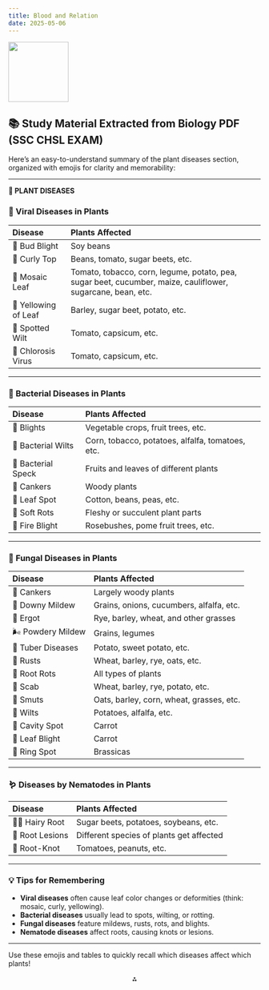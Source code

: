 ```yaml
---
title: Blood and Relation
date: 2025-05-06
---
```


<img src="https://r2cdn.perplexity.ai/pplx-full-logo-primary-dark%402x.png" class="logo" width="120"/>

## 📚 Study Material Extracted from Biology PDF (SSC CHSL EXAM)

Here’s an easy-to-understand summary of the plant diseases section, organized with emojis for clarity and memorability:

---

**🌱 PLANT DISEASES**

### 🦠 Viral Diseases in Plants

| Disease | Plants Affected |
| :-- | :-- |
| 🌼 Bud Blight | Soy beans |
| 🍃 Curly Top | Beans, tomato, sugar beets, etc. |
| 🍂 Mosaic Leaf | Tomato, tobacco, corn, legume, potato, pea, sugar beet, cucumber, maize, cauliflower, sugarcane, bean, etc. |
| 💛 Yellowing of Leaf | Barley, sugar beet, potato, etc. |
| 🔴 Spotted Wilt | Tomato, capsicum, etc. |
| 🌿 Chlorosis Virus | Tomato, capsicum, etc. |


---

### 🧫 Bacterial Diseases in Plants

| Disease | Plants Affected |
| :-- | :-- |
| 🌱 Blights | Vegetable crops, fruit trees, etc. |
| 🥔 Bacterial Wilts | Corn, tobacco, potatoes, alfalfa, tomatoes, etc. |
| 🍏 Bacterial Speck | Fruits and leaves of different plants |
| 🌳 Cankers | Woody plants |
| 🍃 Leaf Spot | Cotton, beans, peas, etc. |
| 🥒 Soft Rots | Fleshy or succulent plant parts |
| 🌹 Fire Blight | Rosebushes, pome fruit trees, etc. |


---

### 🍄 Fungal Diseases in Plants

| Disease | Plants Affected |
| :-- | :-- |
| 🌳 Cankers | Largely woody plants |
| 🧅 Downy Mildew | Grains, onions, cucumbers, alfalfa, etc. |
| 🌾 Ergot | Rye, barley, wheat, and other grasses |
| 🌬️ Powdery Mildew | Grains, legumes |
| 🥔 Tuber Diseases | Potato, sweet potato, etc. |
| 🌾 Rusts | Wheat, barley, rye, oats, etc. |
| 🌱 Root Rots | All types of plants |
| 🥔 Scab | Wheat, barley, rye, potato, etc. |
| 🌽 Smuts | Oats, barley, corn, wheat, grasses, etc. |
| 🥔 Wilts | Potatoes, alfalfa, etc. |
| 🥕 Cavity Spot | Carrot |
| 🥕 Leaf Blight | Carrot |
| 🥦 Ring Spot | Brassicas |


---

### 🪱 Diseases by Nematodes in Plants

| Disease | Plants Affected |
| :-- | :-- |
| 🧑‍🦱 Hairy Root | Sugar beets, potatoes, soybeans, etc. |
| 🦶 Root Lesions | Different species of plants get affected |
| 🥜 Root-Knot | Tomatoes, peanuts, etc. |


---

### 💡 Tips for Remembering

- **Viral diseases** often cause leaf color changes or deformities (think: mosaic, curly, yellowing).
- **Bacterial diseases** usually lead to spots, wilting, or rotting.
- **Fungal diseases** feature mildews, rusts, rots, and blights.
- **Nematode diseases** affect roots, causing knots or lesions.

---

Use these emojis and tables to quickly recall which diseases affect which plants!

<div style="text-align: center">⁂</div>

[^1]: Biology.pdf

